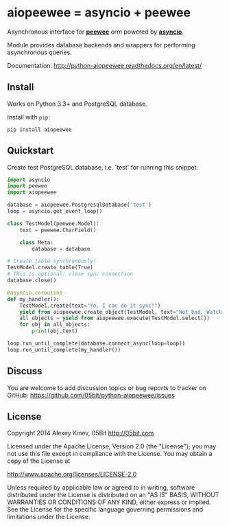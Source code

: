 aiopeewee = asyncio + peewee
============================

Asynchronous interface for **[peewee](https://github.com/coleifer/peewee)**
orm powered by **[asyncio](https://docs.python.org/3/library/asyncio.html)**.

Module provides database backends and wrappers for performing asynchronous
queries.

Documentation: http://python-aiopeewee.readthedocs.org/en/latest/

Install
-------

Works on Python 3.3+ and PostgreSQL database.

Install with `pip`:

```
pip install aiopeewee
```

Quickstart
----------

Create test PostgreSQL database, i.e. 'test' for running this snippet:

```python
import asyncio
import peewee
import aiopeewee

database = aiopeewee.PostgresqlDatabase('test')
loop = asyncio.get_event_loop()

class TestModel(peewee.Model):
    text = peewee.CharField()

    class Meta:
        database = database

# Create table synchronously!
TestModel.create_table(True)
# This is optional: close sync connection
database.close()

@asyncio.coroutine
def my_handler():
    TestModel.create(text="Yo, I can do it sync!")
    yield from aiopeewee.create_object(TestModel, text="Not bad. Watch this, I'm async!")
    all_objects = yield from aiopeewee.execute(TestModel.select())
    for obj in all_objects:
        print(obj.text)

loop.run_until_complete(database.connect_async(loop=loop))
loop.run_until_complete(my_handler())
```

Discuss
-------

You are welcome to add discussion topics or bug reports to tracker on GitHub: https://github.com/05bit/python-aiopeewee/issues

License
-------

Copyright 2014 Alexey Kinev, 05Bit http://05bit.com

Licensed under the Apache License, Version 2.0 (the "License");
you may not use this file except in compliance with the License.
You may obtain a copy of the License at

   http://www.apache.org/licenses/LICENSE-2.0

Unless required by applicable law or agreed to in writing, software
distributed under the License is distributed on an "AS IS" BASIS,
WITHOUT WARRANTIES OR CONDITIONS OF ANY KIND, either express or implied.
See the License for the specific language governing permissions and
limitations under the License.
